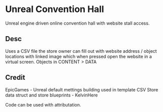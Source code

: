 # Unreal Convention Hall

Unreal engine driven online convention hall with website stall access.

## Desc

Uses a CSV file the store owner can fill out with website address / object locations with linked image which when pressed open the website in a virtual screen.
Objects in CONTENT > DATA

## Credit

EpicGames - Unreal default mettings building used in template
CSV Store data struct and store blueprints - KelvinHere


Code can be used with attributation.
